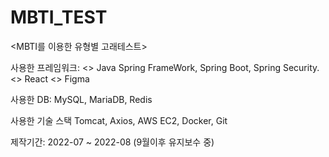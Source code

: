 # MBTI_TEST

<MBTI를 이용한 유형별 고래테스트>

사용한 프레임워크: 
<<Back-End>> Java Spring FrameWork, Spring Boot, Spring Security.
<<Front-End>> React
<<Designer>> Figma

사용한 DB:
MySQL, MariaDB, Redis

사용한 기술 스택
Tomcat, Axios, AWS EC2, Docker, Git 

제작기간: 2022-07 ~ 2022-08 (9월이후 유지보수 중)
